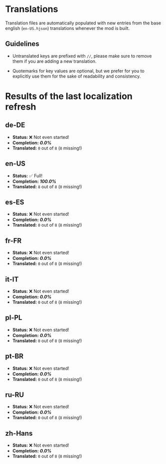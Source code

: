 
# Translations

Translation files are automatically populated with new entries from the base english (`en-US.hjson`) translations whenever the mod is built.

## Guidelines

* Untranslated keys are prefixed with `//`, please make sure to remove them if you are adding a new translation.

* Quotemarks for key values are optional, but we prefer for you to explicitly use them for the sake of readability and consistency.

# Results of the last localization refresh

## de-DE
- **Status:** ❌ Not even started!
- **Completion:** ***0.0%***
- **Translated:** `0` out of `8` (`8` missing!)

## en-US
- **Status:** ✅ Full!
- **Completion:** ***100.0%***
- **Translated:** `8` out of `8` (`0` missing!)

## es-ES
- **Status:** ❌ Not even started!
- **Completion:** ***0.0%***
- **Translated:** `0` out of `8` (`8` missing!)

## fr-FR
- **Status:** ❌ Not even started!
- **Completion:** ***0.0%***
- **Translated:** `0` out of `8` (`8` missing!)

## it-IT
- **Status:** ❌ Not even started!
- **Completion:** ***0.0%***
- **Translated:** `0` out of `8` (`8` missing!)

## pl-PL
- **Status:** ❌ Not even started!
- **Completion:** ***0.0%***
- **Translated:** `0` out of `8` (`8` missing!)

## pt-BR
- **Status:** ❌ Not even started!
- **Completion:** ***0.0%***
- **Translated:** `0` out of `8` (`8` missing!)

## ru-RU
- **Status:** ❌ Not even started!
- **Completion:** ***0.0%***
- **Translated:** `0` out of `8` (`8` missing!)

## zh-Hans
- **Status:** ❌ Not even started!
- **Completion:** ***0.0%***
- **Translated:** `0` out of `8` (`8` missing!)

